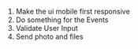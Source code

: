 1. Make the ui mobile first responsive
2. Do something for the Events
3. Validate User Input
4. Send photo and files